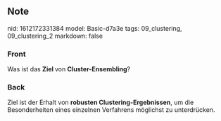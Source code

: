 ## Note
nid: 1612172331384
model: Basic-d7a3e
tags: 09_clustering, 09_clustering_2
markdown: false

### Front
Was ist das <b>Ziel </b>von <b>Cluster-Ensembling</b>?

### Back
Ziel ist der Erhalt von <b>robusten Clustering-Ergebnissen</b>, um die Besonderheiten eines einzelnen Verfahrens möglichst zu unterdrücken.
